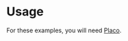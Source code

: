 # Usage

For these examples, you will need [Placo](https://github.com/pollen-robotics/reachy_placo).